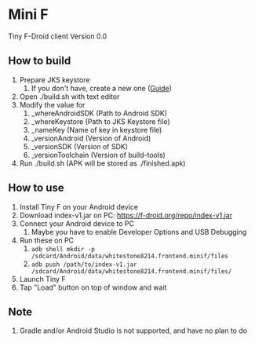 # Mini F
Tiny F-Droid client
Version 0.0

## How to build

1. Prepare JKS keystore
	1. If you don't have, create a new one ([Guide](https://tutorialspedia.com/java-keytool-step-by-step-tutorial-generate-jks-keystore-using-keytool-and-export-certificate-from-keystore/))
2. Open ./build.sh with text editor
3. Modify the value for
	1. _whereAndroidSDK (Path to Android SDK)
	2. _whereKeystore (Path to JKS Keystore file)
	3. _nameKey (Name of key in keystore file)
	4. _versionAndroid (Version of Android)
	5. _versionSDK (Version of SDK)
	6. _versionToolchain (Version of build-tools)
4. Run ./build.sh (APK will be stored as ./finished.apk)

## How to use

1. Install Tiny F on your Android device
2. Download index-v1.jar on PC: https://f-droid.org/repo/index-v1.jar
3. Connect your Android device to PC
	1. Maybe you have to enable Developer Options and USB Debugging
4. Run these on PC
	1. `adb shell mkdir -p /sdcard/Android/data/whitestone8214.frontend.minif/files`
	2. `adb push /path/to/index-v1.jar /sdcard/Android/data/whitestone8214.frontend.minif/files/`
5. Launch Tiny F
6. Tap "Load" button on top of window and wait

## Note

1. Gradle and/or Android Studio is not supported, and have no plan to do
